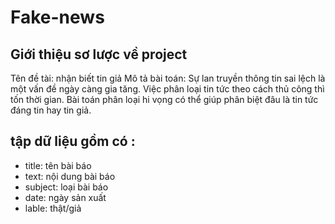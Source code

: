 # Fake-news
## Giới thiệu sơ lược về project
Tên đề tài: nhận biết tin giả
Mô tả bài toán: Sự lan truyền thông tin sai lệch là một vấn đề ngày càng gia tăng. Việc phân loại tin tức theo cách thủ công thì tốn thời gian. Bài toán phân loại hi vọng có thể giúp phân biệt đâu là tin tức đáng tin hay tin giả.
## tập dữ liệu gồm có :
- title: tên bài báo
- text: nội dung bài báo
- subject: loại bài báo
- date: ngày sản xuất
- lable: thật/giả
